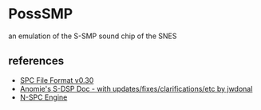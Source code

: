 # PossSMP

an emulation of the S-SMP sound chip of the SNES

## references

- [SPC File Format v0.30](http://snesmusic.org/files/spc_file_format.txt)
- [Anomie's S-DSP Doc - with updates/fixes/clarifications/etc by jwdonal](https://www.romhacking.net/download/documents/191/)
- [N-SPC Engine](https://sneslab.net/wiki/N-SPC_Engine#Communication_with_the_SNES)
